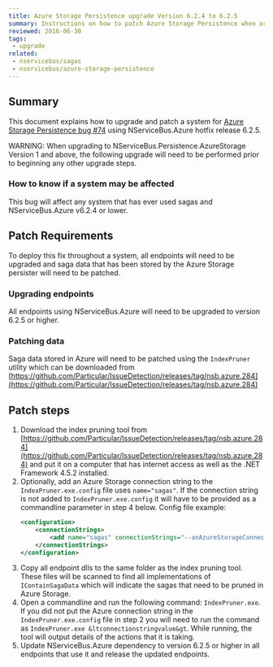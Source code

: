 ```yaml
---
title: Azure Storage Persistence upgrade Version 6.2.4 to 6.2.5
summary: Instructions on how to patch Azure Storage Persistence when orphan saga index records appear.
reviewed: 2016-06-30
tags:
 - upgrade
related:
 - nservicebus/sagas
 - nservicebus/azure-storage-persistence
---
```



## Summary

This document explains how to upgrade and patch a system for [Azure Storage Persistence bug #74](https://github.com/Particular/NServiceBus.Persistence.AzureStorage/issues/74) using NServiceBus.Azure hotfix release 6.2.5.

WARNING: When upgrading to NServiceBus.Persistence.AzureStorage Version 1 and above, the following upgrade will need to be performed prior to beginning any other upgrade steps.


### How to know if a system may be affected

This bug will affect any system that has ever used sagas and NServiceBus.Azure v6.2.4 or lower.


## Patch Requirements

To deploy this fix throughout a system, all endpoints will need to be upgraded and saga data that has been stored by the Azure Storage persister will need to be patched.


### Upgrading endpoints

All endpoints using NServiceBus.Azure will need to be upgraded to version 6.2.5 or higher.


### Patching data

Saga data stored in Azure will need to be patched using the `IndexPruner` utility which can be downloaded from [https://github.com/Particular/IssueDetection/releases/tag/nsb.azure.284](https://github.com/Particular/IssueDetection/releases/tag/nsb.azure.284)


## Patch steps

 1. Download the index pruning tool from [https://github.com/Particular/IssueDetection/releases/tag/nsb.azure.284](https://github.com/Particular/IssueDetection/releases/tag/nsb.azure.284) and put it on a computer that has internet access as well as the .NET Framework 4.5.2 installed.
 1. Optionally, add an Azure Storage connection string to the `IndexPruner.exe.config` file uses `name="sagas"`. If the connection string is not added to `IndexPruner.exe.config` it will have to be provided as a commandline parameter in step 4 below. Config file example:
	```xml
	<configuration>
		<connectionStrings>
			<add name="sagas" connectionStrings="--anAzureStorageConnectionString--"/>
		</connectionStrings>
	</configuration>
	```
 1. Copy all endpoint dlls to the same folder as the index pruning tool. These files will be scanned to find all implementations of `IContainSagaData` which will indicate the sagas that need to be pruned in Azure Storage.
 1. Open a commandline and run the following command: `IndexPruner.exe`. If you did not put the Azure connection string in the `IndexPruner.exe.config` file in step 2 you will need to run the command as `IndexPruner.exe &ltconnectionstringvalue&gt`. While running, the tool will output details of the actions that it is taking.
 1. Update NServiceBus.Azure dependency to version 6.2.5 or higher in all endpoints that use it and release the updated endpoints.
